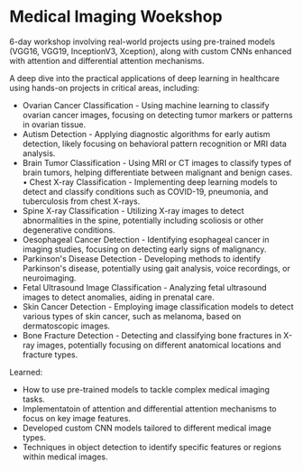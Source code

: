 # Medical Imaging Woekshop

6-day workshop involving real-world projects using pre-trained models (VGG16, VGG19, InceptionV3, Xception), along with custom CNNs enhanced with attention and differential attention mechanisms.
 
A deep dive into the practical applications of deep learning in healthcare using hands-on projects in critical areas, including:
 
- Ovarian Cancer Classification - Using machine learning to classify ovarian cancer images, focusing on detecting tumor markers or patterns in ovarian tissue.
- Autism Detection - Applying diagnostic algorithms for early autism detection, likely focusing on behavioral pattern recognition or MRI data analysis.
- Brain Tumor Classification - Using MRI or CT images to classify types of brain tumors, helping differentiate between malignant and benign cases. • Chest X-ray Classification - Implementing deep learning models to detect and classify conditions such as COVID-19, pneumonia, and tuberculosis from chest X-rays.
- Spine X-ray Classification - Utilizing X-ray images to detect abnormalities in the spine, potentially including scoliosis or other degenerative conditions.
- Oesophageal Cancer Detection - Identifying esophageal cancer in imaging studies, focusing on detecting early signs of malignancy.
- Parkinson's Disease Detection - Developing methods to identify Parkinson's disease, potentially using gait analysis, voice recordings, or neuroimaging.
- Fetal Ultrasound Image Classification - Analyzing fetal ultrasound images to detect anomalies, aiding in prenatal care.
- Skin Cancer Detection - Employing image classification models to detect various types of skin cancer, such as melanoma, based on dermatoscopic images.
- Bone Fracture Detection - Detecting and classifying bone fractures in X-ray images, potentially focusing on different anatomical locations and fracture types.
 
 Learned:
 - How to use pre-trained models to tackle complex medical imaging tasks.
 - Implementatoin of attention and differential attention mechanisms to focus on key image features.
 - Developed custom CNN models tailored to different medical image types.
 - Techniques in object detection to identify specific features or regions within medical images.


